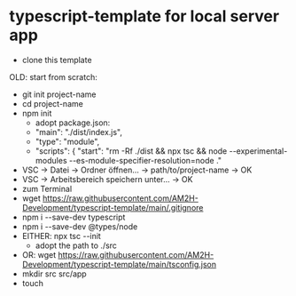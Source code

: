 # typescript-template for local server app
* clone this template


OLD: start from scratch:
* git init project-name
* cd project-name
* npm init
  * adopt package.json:
  * "main": "./dist/index.js",
  * "type": "module",
  *   "scripts": { "start": "rm -Rf ./dist && npx tsc && node --experimental-modules --es-module-specifier-resolution=node ."
* VSC -> Datei -> Ordner öffnen... -> path/to/project-name -> OK
* VSC -> Arbeitsbereich speichern unter... -> OK
* zum Terminal
* wget https://raw.githubusercontent.com/AM2H-Development/typescript-template/main/.gitignore
* npm i --save-dev typescript 
* npm i --save-dev @types/node
* EITHER: npx tsc --init
  * adopt the path to ./src
* OR: wget https://raw.githubusercontent.com/AM2H-Development/typescript-template/main/tsconfig.json
* mkdir src src/app
* touch 
